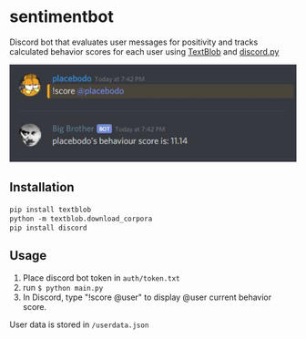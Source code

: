 # sentimentbot
Discord bot that evaluates user messages for positivity and tracks  calculated behavior scores for each user using [TextBlob](https://textblob.readthedocs.io) and [discord.py](https://discordpy.readthedocs.io/en/latest/)

![alt text](https://raw.githubusercontent.com/novelqq/sentimentbot/master/sentiment_example.JPG)
## Installation
```
pip install textblob
python -m textblob.download_corpora
pip install discord
```

## Usage
1. Place discord bot token in `auth/token.txt`
2. run `$ python main.py`
3. In Discord, type "!score @user" to display @user current behavior score.

User data is stored in `/userdata.json`
